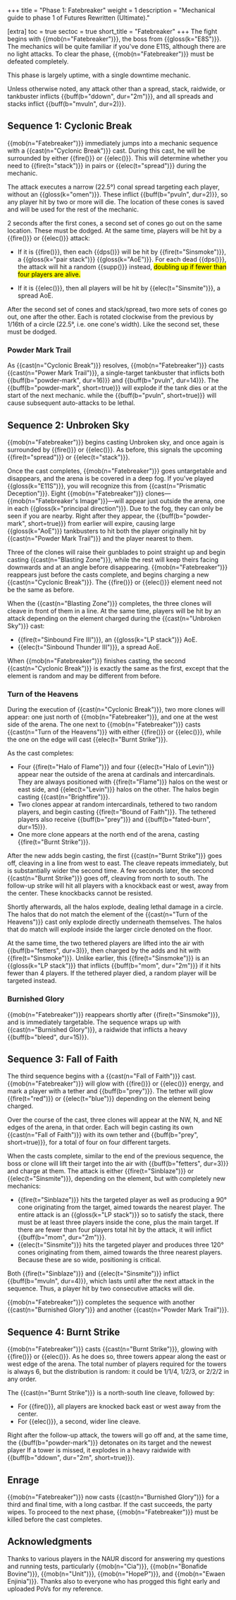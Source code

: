 +++
title = "Phase 1: Fatebreaker"
weight = 1
description = "Mechanical guide to phase 1 of Futures Rewritten (Ultimate)."

[extra]
toc = true
sectoc = true
short_title = "Fatebreaker"
+++
The fight begins with {{mob(n="Fatebreaker")}}, the boss from {{gloss(k="E8S")}}.
The mechanics will be quite familiar if you've done E11S, although there are no light attacks.
To clear the phase, {{mob(n="Fatebreaker")}} must be defeated completely.

This phase is largely uptime, with a single downtime mechanic.

Unless otherwise noted, any attack other than a spread, stack, raidwide, or tankbuster inflicts
{{buff(b="ddown", dur="2m")}}, and all spreads and stacks inflict {{buff(b="mvuln", dur=2)}}.

## Sequence 1: Cyclonic Break

{{mob(n="Fatebreaker")}} immediately jumps into a mechanic sequence
with a {{cast(n="Cyclonic Break")}} cast.
During this cast, he will be surrounded by either {{fire()}} or {{elec()}}.
This will determine whether you need to {{fire(t="stack")}} in pairs or
{{elec(t="spread")}} during the mechanic.

The attack executes a narrow (22.5°) conal spread targeting each player, without an
{{gloss(k="omen")}}.
These inflict {{buff(b="pvuln", dur=2)}}, so any player hit by two or more will die.
The location of these cones is saved and will be used for the rest of the mechanic.

2 seconds after the first cones, a second set of cones go out on the same location.
These must be dodged.
At the same time, players will be hit by a {{fire()}} or {{elec()}} attack:

* If it is {{fire()}}, then each {{dps()}} will be hit
  by {{fire(t="Sinsmoke")}}, a {{gloss(k="pair stack")}} {{gloss(k="AoE")}}.
  For each dead {{dps()}}, the attack will hit a random {{supp()}} instead,
  <mark class="unconfirmed">doubling up if fewer than four players are alive.</mark>

* If it is {{elec()}}, then all players will be hit by {{elec(t="Sinsmite")}}, a
  spread AoE.

After the second set of cones and stack/spread, two more sets of cones go out, one after the other.
Each is rotated clockwise from the previous by 1/16th of a circle
(22.5°, i.e. one cone's width).
Like the second set, these must be dodged.

### Powder Mark Trail

As {{cast(n="Cyclonic Break")}} resolves,
{{mob(n="Fatebreaker")}} casts {{cast(n="Power Mark Trail")}},
a single-target tankbuster that inflicts both {{buff(b="powder-mark", dur=16)}} and
{{buff(b="pvuln", dur=14)}}.
The {{buff(b="powder-mark", short=true)}} will explode if the tank dies or at the start of the next
mechanic.
while the {{buff(b="pvuln", short=true)}} will cause subsequent auto-attacks to be lethal.

## Sequence 2: Unbroken Sky

{{mob(n="Fatebreaker")}} begins casting Unbroken sky,
and once again is surrounded by {{fire()}} or {{elec()}}.
As before, this signals the upcoming {{fire(t="spread")}} or {{elec(t="stack")}}.

Once the cast completes, {{mob(n="Fatebreaker")}} goes untargetable and disappears,
and the arena is be covered in a deep fog.
If you've played {{gloss(k="E11S")}},
you will recognize this from {{cast(n="Prismatic Deception")}}.
Eight {{mob(n="Fatebreaker")}} clones—{{mob(n="Fatebreaker's Image")}}—will
appear just outside the arena, one in each {{gloss(k="principal direction")}}.
Due to the fog, they can only be seen if you are nearby.
Right after they appear, the {{buff(b="powder-mark", short=true)}} from earlier will expire,
causing large {{gloss(k="AoE")}} tankbusters to hit both the player originally hit by
{{cast(n="Powder Mark Trail")}} and the player nearest to them.

Three of the clones will raise their gunblades to point straight up and begin casting
{{cast(n="Blasting Zone")}},
while the rest will keep theirs facing downwards and at an angle before disappearing.
{{mob(n="Fatebreaker")}} reappears just before the casts complete, and begins charging a new
{{cast(n="Cyclonic Break")}}. The {{fire()}} or {{elec()}} element need not be the same as before.

When the {{cast(n="Blasting Zone")}} completes,
the three clones will cleave in front of them in a line.
At the same time, players will be hit by an attack depending on the element
charged during the {{cast(n="Unbroken Sky")}} cast:

* {{fire(t="Sinbound Fire III")}}, an {{gloss(k="LP stack")}} AoE.
* {{elec(t="Sinbound Thunder III")}}, a spread AoE.

When {{mob(n="Fatebreaker")}} finishes casting,
the second {{cast(n="Cyclonic Break")}} is exactly the same as the first,
except that the element is random and may be different from before.

### Turn of the Heavens

During the execution of {{cast(n="Cyclonic Break")}}, two more clones will appear:
one just north of {{mob(n="Fatebreaker")}}, and one at the west side of the arena.
The one next to {{mob(n="Fatebreaker")}} casts {{cast(n="Turn of the Heavens")}}
with either {{fire()}} or {{elec()}},
while the one on the edge will cast {{elec(t="Burnt Strike")}}.

As the cast completes:

* Four {{fire(t="Halo of Flame")}} and four {{elec(t="Halo of Levin")}} appear
  near the outside of the arena at cardinals and intercardinals. They are always positioned with
  {{fire(t="Flame")}} halos on the west or east side, and {{elec(t="Levin")}} halos on the other.
  The halos begin casting {{cast(n="Brightfire")}}.
* Two clones appear at random intercardinals, tethered to two random players,
  and begin casting {{fire(t="Bound of Faith")}}.
  The tethered players also receive {{buff(b="prey")}} and {{buff(b="fated-burn", dur=15)}}.
* One more clone appears at the north end of the arena,
  casting {{fire(t="Burnt Strike")}}.

After the new adds begin casting, the first {{cast(n="Burnt Strike")}} goes off,
cleaving in a line from west to east.
The cleave repeats immediately, but is substantially wider the second time.
A few seconds later, the second {{cast(n="Burnt Strike")}} goes off, cleaving from north to south.
The follow-up strike will hit all players with a knockback east or west, away from the center.
These knockbacks cannot be resisted.

Shortly afterwards, all the halos explode, dealing lethal damage in a circle.
The halos that do not match the element of the {{cast(n="Turn of the Heavens")}} cast only explode
directly underneath themselves.
The halos that do match will explode inside the larger circle denoted on the floor.

At the same time, the two tethered players are lifted into the air with
{{buff(b="fetters", dur=3)}}, then charged by the adds and hit with {{fire(t="Sinsmoke")}}.
Unlike earlier, this {{fire(t="Sinsmoke")}} is an {{gloss(k="LP stack")}} that inflicts
{{buff(b="mom", dur="2m")}} if it hits fewer than 4 players.
If the tethered player died, a random player will be targeted instead.

### Burnished Glory

{{mob(n="Fatebreaker")}} reappears shortly after {{fire(t="Sinsmoke")}},
and is immediately targetable.
The sequence wraps up with {{cast(n="Burnished Glory")}},
a raidwide that inflicts a heavy {{buff(b="bleed", dur=15)}}.

## Sequence 3: Fall of Faith

The third sequence begins with a {{cast(n="Fall of Faith")}} cast.
{{mob(n="Fatebreaker")}} will glow with {{fire()}} or {{elec()}} energy,
and mark a player with a tether and {{buff(b="prey")}}.
The tether will glow {{fire(t="red")}} or {{elec(t="blue")}} depending on the element being charged.

Over the course of the cast, three clones will appear at the NW, N, and NE edges of the arena,
in that order.
Each will begin casting its own {{cast(n="Fall of Faith")}} with its own tether and
{{buff(b="prey", short=true)}}, for a total of four on four different targets.

When the casts complete, similar to the end of the previous sequence,
the boss or clone will lift their target into the air with {{buff(b="fetters", dur=3)}} and charge
at them.
The attack is either {{fire(t="Sinblaze")}} or {{elec(t="Sinsmite")}},
depending on the element, but with completely new mechanics:

* {{fire(t="Sinblaze")}} hits the targeted player as well as producing a 90° cone originating from
  the target, aimed towards the nearest player.
  The entire attack is an {{gloss(k="LP stack")}}
  so to satisfy the stack, there must be at least three players inside the cone,
  plus the main target.
  If there are fewer than four players total hit by the attack,
  it will inflict {{buff(b="mom", dur="2m")}}.
* {{elec(t="Sinsmite")}} hits the targeted player
  and produces three 120° cones originating from them, aimed towards the three nearest players.
  Because these are so wide, positioning is critical.

Both {{fire(t="Sinblaze")}} and {{elec(t="Sinsmite")}} inflict {{buff(b="mvuln", dur=4)}},
which lasts until after the next attack in the sequence.
Thus, a player hit by two consecutive attacks will die.

{{mob(n="Fatebreaker")}} completes the sequence with another {{cast(n="Burnished Glory")}}
and another {{cast(n="Powder Mark Trail")}}.

## Sequence 4: Burnt Strike

{{mob(n="Fatebreaker")}} casts {{cast(n="Burnt Strike")}}, glowing with {{fire()}} or {{elec()}}.
As he does so, three towers appear along the east or west edge of the arena.
The total number of players required for the towers is always 6,
but the distribution is random: it could be 1/1/4, 1/2/3, or 2/2/2 in any order.

The {{cast(n="Burnt Strike")}} is a north-south line cleave, followed by:

* For {{fire()}}, all players are knocked back east or west away from the center.
* For {{elec()}}, a second, wider line cleave.

Right after the follow-up attack, the towers will go off and, at the same time,
the {{buff(b="powder-mark")}} detonates on its target and the newest player
If a tower is missed, it explodes in a heavy raidwide
with {{buff(b="ddown", dur="2m", short=true)}}.

## Enrage

{{mob(n="Fatebreaker")}} now casts {{cast(n="Burnished Glory")}} for a third and final time,
with a long castbar.
If the cast succeeds, the party wipes.
To proceed to the next phase, {{mob(n="Fatebreaker")}} must be killed before the cast completes.

## Acknowledgments

Thanks to various players in the NAUR discord for answering my questions and running tests,
particularly {{mob(n="Cia")}}, {{mob(n="Bonafide Bovine")}}, {{mob(n="Unit")}}, {{mob(n="HopeP")}},
and {{mob(n="Ewaen Enjinia")}}.
Thanks also to everyone who has progged this fight early and uploaded PoVs for my reference.
